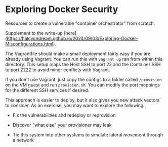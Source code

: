 # Exploring Docker Security

Resources to create a vulnerable "container orchestrator" from scratch.

Supplement to the write-up [here]
(https://halcyondream.github.io/2024/09/03/Exploring-Docker-Misconfigurations.html).

The Vagrantfile should make a small deployment fairly easy if you are
already using Vagrant. You can run this with `vagrant up` ran from within
this directory. This setup maps the Host SSH to port 22 and the Container
SSH to port 2222 to avoid minor conflicts with Vagrant.

If you don't use Vagrant, just copy the configs to a folder called 
`/provision` on the VM guest and run `provision.sh`. You can modify the
port mappings for the different SSH services if desired.

This approach is easier to deploy, but it also gives you new attack
vectors to consider. As an exercise, you may want to explore the following:

-   Fix the vulnerabilities and redeploy or reprovision

-   Discover "what else" your provisioner may leak

-   Tie this system into other systems to simulate lateral movement 
    through a network